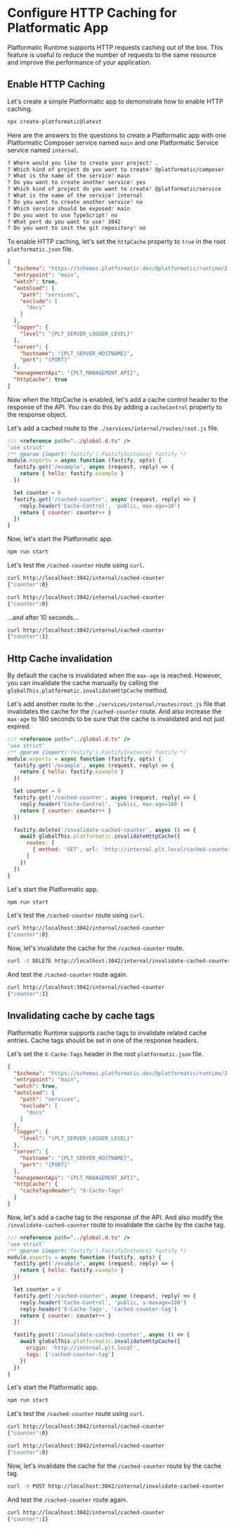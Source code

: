 # Configure HTTP Caching for Platformatic App

Platformatic Runtime supports HTTP requests caching out of the box. This feature is useful to reduce the number of requests to the same resource and improve the performance of your application.

## Enable HTTP Caching

Let's create a simple Platformatic app to demonstrate how to enable HTTP caching.

```bash
npx create-platformatic@latest
```

Here are the answers to the questions to create a Platformatic app with one Platformatic Composer service named `main` and one Platformatic Service service named `internal`.

```bash
? Where would you like to create your project? .
? Which kind of project do you want to create? @platformatic/composer
? What is the name of the service? main
? Do you want to create another service? yes
? Which kind of project do you want to create? @platformatic/service
? What is the name of the service? internal
? Do you want to create another service? no
? Which service should be exposed? main
? Do you want to use TypeScript? no
? What port do you want to use? 3042
? Do you want to init the git repository? no
```

To enable HTTP caching, let's set the `httpCache` property to `true` in the root `platformatic.json` file.

```json
{
  "$schema": "https://schemas.platformatic.dev/@platformatic/runtime/2.9.0.json",
  "entrypoint": "main",
  "watch": true,
  "autoload": {
    "path": "services",
    "exclude": [
      "docs"
    ]
  },
  "logger": {
    "level": "{PLT_SERVER_LOGGER_LEVEL}"
  },
  "server": {
    "hostname": "{PLT_SERVER_HOSTNAME}",
    "port": "{PORT}"
  },
  "managementApi": "{PLT_MANAGEMENT_API}",
  "httpCache": true
}
```

Now when the httpCache is enabled, let's add a cache control header to the response of the API. You can do this by adding a `cacheControl` property to the response object.

Let's add a cached route to the `./services/internal/routes/root.js` file.

```js
/// <reference path="../global.d.ts" />
'use strict'
/** @param {import('fastify').FastifyInstance} fastify */
module.exports = async function (fastify, opts) {
  fastify.get('/example', async (request, reply) => {
    return { hello: fastify.example }
  })

  let counter = 0
  fastify.get('/cached-counter', async (request, reply) => {
    reply.header('Cache-Control', 'public, max-age=10')
    return { counter: counter++ }
  })
}
```

Now, let's start the Platformatic app.

```bash
npm run start
```

Let's test the `/cached-counter` route using `curl`.

```bash
curl http://localhost:3042/internal/cached-counter
{"counter":0}
```

```bash
curl http://localhost:3042/internal/cached-counter
{"counter":0}
```

...and after 10 seconds...

```bash
curl http://localhost:3042/internal/cached-counter
{"counter":1}
```

## Http Cache invalidation

By default the cache is invalidated when the `max-age` is reached. However, you can invalidate the cache manually by calling the `globalThis.platformatic.invalidateHttpCache` method.

Let's add another route to the `./services/internal/routes/root.js` file that invalidates the cache for the `/cached-counter` route. And also increase the `max-age` to 180 seconds to be sure that the cache is invalidated and not just expired.

```js
/// <reference path="../global.d.ts" />
'use strict'
/** @param {import('fastify').FastifyInstance} fastify */
module.exports = async function (fastify, opts) {
  fastify.get('/example', async (request, reply) => {
    return { hello: fastify.example }
  })

  let counter = 0
  fastify.get('/cached-counter', async (request, reply) => {
    reply.header('Cache-Control', 'public, max-age=180')
    return { counter: counter++ }
  })

  fastify.delete('/invalidate-cached-counter', async () => {
    await globalThis.platformatic.invalidateHttpCache({
      routes: [
        { method: 'GET', url: 'http://internal.plt.local/cached-counter' }
      ]
    })
  })
}
```

Let's start the Platformatic app.

```bash
npm run start
```

Let's test the `/cached-counter` route using `curl`.

```bash
curl http://localhost:3042/internal/cached-counter
{"counter":0}
```

Now, let's invalidate the cache for the `/cached-counter` route.

```bash
curl -X DELETE http://localhost:3042/internal/invalidate-cached-counter
```

And test the `/cached-counter` route again.

```bash
curl http://localhost:3042/internal/cached-counter
{"counter":1}
```

## Invalidating cache by cache tags

Platformatic Runtime supports cache tags to invalidate related cache entries. Cache tags 
should be set in one of the response headers.

Let's set the `X-Cache-Tags` header in the root `platformatic.json` file.

```json
{
  "$schema": "https://schemas.platformatic.dev/@platformatic/runtime/2.9.0.json",
  "entrypoint": "main",
  "watch": true,
  "autoload": {
    "path": "services",
    "exclude": [
      "docs"
    ]
  },
  "logger": {
    "level": "{PLT_SERVER_LOGGER_LEVEL}"
  },
  "server": {
    "hostname": "{PLT_SERVER_HOSTNAME}",
    "port": "{PORT}"
  },
  "managementApi": "{PLT_MANAGEMENT_API}",
  "httpCache": {
    "cacheTagsHeader": "X-Cache-Tags"
  }
}
```

Now, let's add a cache tag to the response of the API. And also modify the `/invalidate-cached-counter` route to invalidate the cache by the cache tag.

```js
/// <reference path="../global.d.ts" />
'use strict'
/** @param {import('fastify').FastifyInstance} fastify */
module.exports = async function (fastify, opts) {
  fastify.get('/example', async (request, reply) => {
    return { hello: fastify.example }
  })

  let counter = 0
  fastify.get('/cached-counter', async (request, reply) => {
    reply.header('Cache-Control', 'public, s-maxage=180')
    reply.header('X-Cache-Tags', 'cached-counter-tag')
    return { counter: counter++ }
  })

  fastify.post('/invalidate-cached-counter', async () => {
    await globalThis.platformatic.invalidateHttpCache({
      origin: 'http://internal.plt.local',
      tags: ['cached-counter-tag']
    })
  })
}
```

Let's start the Platformatic app.

```bash
npm run start
```

Let's test the `/cached-counter` route using `curl`.

```bash
curl http://localhost:3042/internal/cached-counter
{"counter":0}
```

```bash
curl http://localhost:3042/internal/cached-counter
{"counter":0}
```

Now, let's invalidate the cache for the `/cached-counter` route by the cache tag.

```bash
curl -X POST http://localhost:3042/internal/invalidate-cached-counter
```

And test the `/cached-counter` route again.

```bash
curl http://localhost:3042/internal/cached-counter
{"counter":1}
```
